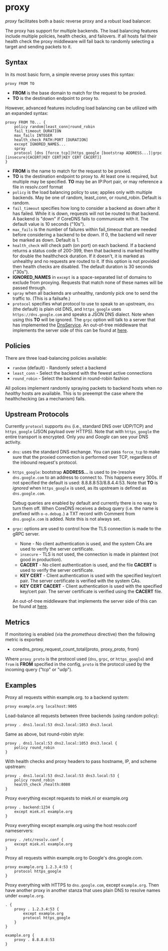# proxy

*proxy* facilitates both a basic reverse proxy and a robust load balancer.

The proxy has support for multiple backends. The load balancing features include multiple policies,
health checks, and failovers. If all hosts fail their health check the proxy middleware will fail
back to randomly selecting a target and sending packets to it.

## Syntax

In its most basic form, a simple reverse proxy uses this syntax:

~~~
proxy FROM TO
~~~

* **FROM** is the base domain to match for the request to be proxied.
* **TO** is the destination endpoint to proxy to.

However, advanced features including load balancing can be utilized with an expanded syntax:

~~~
proxy FROM TO... {
    policy random|least_conn|round_robin
    fail_timeout DURATION
    max_fails INTEGER
    health_check PATH:PORT [DURATION]
    except IGNORED_NAMES...
    spray
    protocol [dns [force_tcp]|https_google [bootstrap ADDRESS...]|grpc [insecure|CACERT|KEY CERT|KEY CERT CACERT]]
}
~~~

* **FROM** is the name to match for the request to be proxied.
* **TO** is the destination endpoint to proxy to. At least one is required, but multiple may be
  specified. **TO** may be an IP:Port pair, or may reference a file in resolv.conf format
* `policy` is the load balancing policy to use; applies only with multiple backends. May be one of
  random, least_conn, or round_robin. Default is random.
* `fail_timeout` specifies how long to consider a backend as down after it has failed. While it is
  down, requests will not be routed to that backend. A backend is "down" if CoreDNS fails to
  communicate with it. The default value is 10 seconds ("10s").
* `max_fails` is the number of failures within fail_timeout that are needed before considering
  a backend to be down. If 0, the backend will never be marked as down. Default is 1.
* `health_check` will check path (on port) on each backend. If a backend returns a status code of
  200-399, then that backend is marked healthy for double the healthcheck duration.  If it doesn't,
  it is marked as unhealthy and no requests are routed to it.  If this option is not provided then
  health checks are disabled.  The default duration is 30 seconds ("30s").
* **IGNORED_NAMES** in `except` is a space-separated list of domains to exclude from proxying.
  Requests that match none of these names will be passed through.
* `spray` when all backends are unhealthy, randomly pick one to send the traffic to. (This is
  a failsafe.)
* `protocol` specifies what protocol to use to speak to an upstream, `dns` (the default) is plain
  old DNS, and `https_google` uses `https://dns.google.com` and speaks a JSON DNS dialect. Note when
  using this **TO** will be ignored. The `grpc` option will talk to a server that has implemented
  the [DnsService](https://github.com/coredns/coredns/pb/dns.proto).
  An out-of-tree middleware that implements the server side of this can be found at
  [here](https://github.com/infobloxopen/coredns-grpc).

## Policies

There are three load-balancing policies available:
* `random` (default) - Randomly select a backend
* `least_conn` - Select the backend with the fewest active connections
* `round_robin` - Select the backend in round-robin fashion

All polices implement randomly spraying packets to backend hosts when *no healthy* hosts are
available. This is to preeempt the case where the healthchecking (as a mechanism) fails.

## Upstream Protocols

Currently `protocol` supports `dns` (i.e., standard DNS over UDP/TCP) and `https_google` (JSON
payload over HTTPS). Note that with `https_google` the entire transport is encrypted. Only *you* and
*Google* can see your DNS activity.

* `dns`: uses the standard DNS exchange. You can pass `force_tcp` to make sure that the proxied connection is performed
  over TCP, regardless of the inbound request's protocol.
* `https_google`: bootstrap **ADDRESS...** is used to (re-)resolve `dns.google.com` to an address to
  connect to. This happens every 300s. If not specified the default is used: 8.8.8.8:53/8.8.4.4:53.
  Note that **TO** is *ignored* when `https_google` is used, as its upstream is defined as
  `dns.google.com`.

  Debug queries are enabled by default and currently there is no way to turn them off. When CoreDNS
  receives a debug query (i.e. the name is prefixed with `o-o.debug.`) a TXT record with Comment
  from `dns.google.com` is added. Note this is not always set.
* `grpc`: options are used to control how the TLS connection is made to the gRPC server.
  * None - No client authentication is used, and the system CAs are used to verify the server certificate.
  * `insecure` - TLS is not used, the connection is made in plaintext (not good in production).
  * **CACERT** - No client authentication is used, and the file **CACERT** is used to verify the server certificate.
  * **KEY** **CERT** - Client authentication is used with the specified key/cert pair. The server
    certificate is verified with the system CAs.
  * **KEY** **CERT** **CACERT** - Client authentication is used with the specified key/cert pair. The
    server certificate is verified using the **CACERT** file.

  An out-of-tree middleware that implements the server side of this can be found at
  [here](https://github.com/infobloxopen/coredns-grpc).

## Metrics

If monitoring is enabled (via the *prometheus* directive) then the following metric is exported:

* coredns_proxy_request_count_total{proto, proxy_proto, from}

Where `proxy_proto` is the protocol used (`dns`, `grpc`, or `https_google`) and `from` is **FROM**
specified in the config, `proto` is the protocol used by the incoming query ("tcp" or "udp").

## Examples

Proxy all requests within example.org. to a backend system:

~~~
proxy example.org localhost:9005
~~~

Load-balance all requests between three backends (using random policy):

~~~
proxy . dns1.local:53 dns2.local:1053 dns3.local
~~~

Same as above, but round-robin style:

~~~
proxy . dns1.local:53 dns2.local:1053 dns3.local {
	policy round_robin
}
~~~

With health checks and proxy headers to pass hostname, IP, and scheme upstream:

~~~
proxy . dns1.local:53 dns2.local:53 dns3.local:53 {
	policy round_robin
	health_check /health:8080
}
~~~

Proxy everything except requests to miek.nl or example.org

~~~
proxy . backend:1234 {
	except miek.nl example.org
}
~~~

Proxy everything except example.org using the host resolv.conf nameservers:

~~~
proxy . /etc/resolv.conf {
	except miek.nl example.org
}
~~~

Proxy all requests within example.org to Google's dns.google.com.

~~~
proxy example.org 1.2.3.4:53 {
    protocol https_google
}
~~~

Proxy everything with HTTPS to `dns.google.com`, except `example.org`. Then have another proxy in
another stanza that uses plain DNS to resolve names under `example.org`.

~~~
. {
    proxy . 1.2.3.4:53 {
        except example.org
        protocol https_google
    }
}

example.org {
    proxy . 8.8.8.8:53
}
~~~

